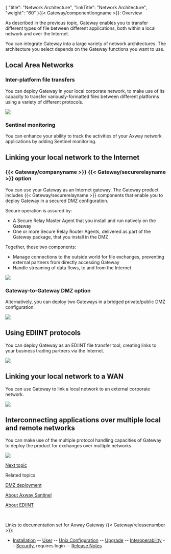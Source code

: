 {
    "title": "Network Architecture",
    "linkTitle": "Network Architecture",
    "weight": "60"
}{{< Gateway/componentlongname  >}}: Overview

As described in the previous topic, Gateway enables you to transfer different types of file between different applications, both within a local network and over the Internet.

You can integrate Gateway into a large variety of network architectures. The architecture you select depends on the Gateway functions you want to use.

## Local Area Networks

### Inter-platform file transfers

You can deploy Gateway in your local corporate network, to make use of its capacity to transfer variously-formatted files between different platforms using a variety of different protocols.

<img src="/Images/Gateway/Archi2_Sentinel_756x613.png" class="maxWidth" />

### Sentinel monitoring

You can enhance your ability to track the activities of your Axway network applications by adding Sentinel monitoring.

## Linking your local network to the Internet

### {{< Gateway/companyname  >}} {{< Gateway/securerelayname  >}} option

You can use your Gateway as an Internet gateway. The Gateway product includes {{< Gateway/securerelayname  >}} components that enable you to deploy Gateway in a secured DMZ configuration.

Secure operation is assured by:

-   A Secure Relay Master Agent that you install and run natively on the Gateway
-   One or more Secure Relay Router Agents, delivered as part of the Gateway package, that you install in the DMZ

Together, these two components:

-   Manage connections to the outside world for file exchanges, preventing external partners from directly accessing Gateway
-   Handle streaming of data flows, to and from the Internet

<img src="/Images/Gateway/Archi4_Internet_756x586.png" class="maxWidth" />

### Gateway-to-Gateway DMZ option

Alternatively, you can deploy two Gateways in a bridged private/public DMZ configuration.

<img src="/Images/Gateway/Archi_DMZ_2GTW_756x567.png" class="maxWidth" />

## Using EDIINT protocols

You can deploy Gateway as an EDIINT file transfer tool, creating links to your business trading partners via the Internet.

<img src="/Images/Gateway/Archi_EDIINT_756x578.png" class="maxWidth" />

## Linking your local network to a WAN

You can use Gateway to link a local network to an external corporate network.

<img src="/Images/Gateway/Archi_WAN_756x587.png" class="maxWidth" />

## Interconnecting applications over multiple local and remote networks

You can make use of the multiple protocol handling capacities of Gateway to deploy the product for exchanges over multiple networks.

<img src="/Images/Gateway/Archi_Multi_4_756x866.png" class="maxWidth" />

[Next topic](../ov_file_transfers)

Related topics

[DMZ deployment](../ov_dmz_deployment)

[About Axway Sentinel](../../connectors_about/sentinel_about)

[About EDIINT](../../protocols_about/ediint_about)

 

Links to documentation set for Axway Gateway {{< Gateway/releasenumber  >}}:

-   [Installation](/bundle/Gateway_6173_InstallationGuide_allOS_en_HTML5/page/Content/start_page.htm) -- [User](/bundle/Gateway_6173_UsersGuide_allOS_en_HTML5/page/Content/start_page.htm) -- [Unix Configuration](/bundle/Gateway_6173_ConfigurationGuide_UNIX_en_HTML5/page/Content/start_page.htm) -- [Upgrade](/bundle/Gateway_6173_UpgradeGuide_allOS_en_HTML5/page/Content/start_page.htm) -- [Interoperability](/bundle/Gateway_6173_InteroperabilityGuide_allOS_en_HTML5/page/Content/start_page.htm) -- [Security](/bundle/Gateway_6173_SecurityGuide_allOS_en_HTML5/page/Content/start_page.htm), requires login -- [Release Notes](/bundle/Gateway_6173_ReleaseNotes_allOS_en_HTML5/page/Content/Gateway_ReleaseNotes_allOS_en.htm)
